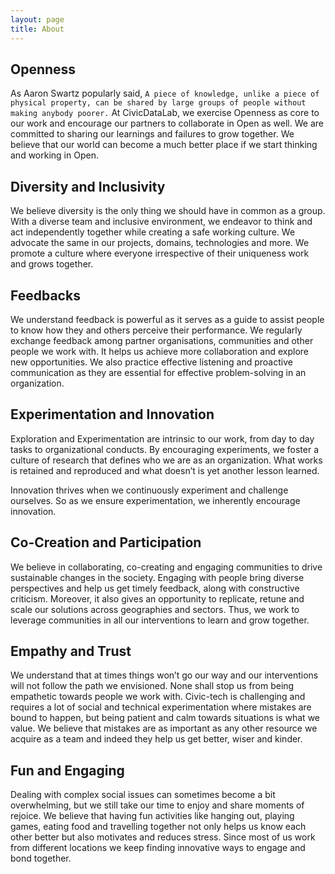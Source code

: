 ```yaml
---
layout: page
title: About
---
```


## Openness

<p>As Aaron Swartz popularly said, <code>A piece of knowledge, unlike a piece of physical property, can be shared by large groups of people without making anybody poorer.</code> At CivicDataLab, we exercise Openness as core to our work and encourage our partners to collaborate in Open as well. We are committed to sharing our learnings and failures to grow together. We believe that our world can become a much better place if we start thinking and working in Open.</p>

## Diversity and Inclusivity

<p>We believe diversity is the only thing we should have in common as a group. With a diverse team and inclusive environment, we endeavor to think and act independently together while creating a safe working culture. We advocate the same in our projects, domains, technologies and more. We promote a culture where everyone irrespective of their uniqueness work and grows together.</p>


## Feedbacks

<p>We understand feedback is powerful as it serves as a guide to assist people to know how they and others perceive their performance. We regularly exchange feedback among partner organisations, communities and other people we work with. It helps us achieve more collaboration and explore new opportunities. We also practice effective listening and proactive communication as they are essential for effective problem-solving in an organization.</p>


## Experimentation and Innovation

<p>Exploration and Experimentation are intrinsic to our work, from day to day tasks to organizational conducts. By encouraging experiments, we foster a culture of research that defines who we are as an organization. What works is retained and reproduced and what doesn’t is yet another lesson learned.</p>
<p>Innovation thrives when we continuously experiment and challenge ourselves. So as we ensure experimentation, we inherently encourage innovation.</p>


## Co-Creation and Participation

<p>We believe in collaborating, co-creating and engaging communities to drive sustainable changes in the society. Engaging with people bring diverse perspectives and help us get timely feedback, along with constructive criticism. Moreover, it also gives an opportunity to replicate, retune and scale our solutions across geographies and sectors. Thus, we work to leverage communities in all our interventions to learn and grow together.</p>


## Empathy and Trust

<p>We understand that at times things won’t go our way and our interventions will not follow the path we envisioned. None shall stop us from being empathetic towards people we work with. Civic-tech is challenging and requires a lot of social and technical experimentation where mistakes are bound to happen, but being patient and calm towards situations is what we value. We believe that mistakes are as important as any other resource we acquire as a team and indeed they help us get better, wiser and kinder.</p>


## Fun and Engaging

<p>Dealing with complex social issues can sometimes become a bit overwhelming, but we still take our time to enjoy and share moments of rejoice. We believe that having fun activities like hanging out, playing games, eating food and travelling together not only helps us know each other better but also motivates and reduces stress. Since most of us work from different locations we keep finding innovative ways to engage and bond together.</p>